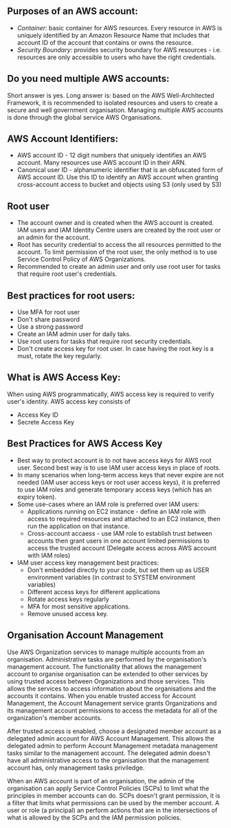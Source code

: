 ## Purposes of an AWS account: 
- *Container*: basic container for AWS resources. Every resource in AWS is uniquely identified by an Amazon Resource Name that includes that account ID of the account that contains or owns the resource. 
- *Security Boundary*: provides security boundary for AWS resources - i.e. resources are only accessible to users who have the right credentials. 

## Do you need multiple AWS accounts: 
Short answer is yes. Long answer is: based on the AWS Well-Architected Framework, it is recommended to isolated resources and users to create a secure and well government organisation. Managing multiple AWS accounts is done through the global service AWS Organisations. 

## AWS Account Identifiers:
- AWS account ID - 12 digit numbers that uniquely identifies an AWS account. Many resources use AWS account ID in their ARN. 
- Canonical user ID - alphanumeric identifier that is an obfuscated form of AWS account ID. Use this ID to identify an AWS account when granting cross-account access to bucket and objects using S3 (only used by S3)

## Root user
- The account owner and is created when the AWS account is created. IAM users and IAM Identity Centre users are created by the root user or an admin for the account. 
- Root has security credential to access the all resources permitted to the account. To limit permission of the root user, the only method is to use Service Control Policy of AWS Organizations. 
- Recommended to create an admin user and only use root user for tasks that require root user's credentials. 

## Best practices for root users:
- Use MFA for root user
- Don't share password
- Use a strong password
- Create an IAM admin user for daily taks.
- Use root users for tasks that require root security credentials.
- Don't create access key for root user. In case having the root key is a must, rotate the key regularly. 

## What is AWS Access Key: 
When using AWS programmatically, AWS access key is required to verify user's identity. AWS access key consists of 
- Access Key ID 
- Secrete Access Key 

## Best Practices for AWS Access Key 
- Best way to protect account is to not have access keys for AWS root user. Second best way is to use IAM user access keys in place of roots.
- In many scenarios when long-term access keys that never expire are not needed (IAM user access keys or root user access keys), it is preferred to use IAM roles and generate temporary access keys (which has an expiry token).
- Some use-cases where an IAM role is preferred over IAM users:
  - Applications running on EC2 instance - define an IAM role with access to required resources and attached to an EC2 instance, then run the application on that instance. 
  - Cross-account accaess - use IAM role to establish trust between accounts then grant users in one account limited permissions to access the trusted account (Delegate access across AWS account with IAM roles)
- IAM user access key management best practices: 
  - Don't embedded directly to your code, but set them up as USER environment variables (in contrast to SYSTEM environment variables)
  - Different access keys for different applications
  - Rotate access keys regularly 
  - MFA for most sensitive applications.
  - Remove unused access key.

## Organisation Account Management
Use AWS Organization services to manage multiple accounts from an organisation. Administrative tasks are performed by the organisation's management account. The functionality that allows the management account to organise organisation can be extended to other services by using trusted access between Organizations and those services. This allows the services to access information about the organisations and the accounts it contains. When you enable trusted access for Account Management, the Account Management service grants Organizations and its management account permissions to access the metadata for all of the organization's member accounts.

After trusted access is enabled, choose a designated member account as a delegated admin account for AWS Account Management. This allows the delegated admin to perform Account Management metadata management tasks similar to the management account. The delegated admin doesn't have all administrative access to the organisation that the management account has, only management tasks priviledge. 

When an AWS account is part of an organisation, the admin of the organisation can apply Service Control Policies (SCPs) to limit what the principles in member accounts can do. SCPs doesn't grant permission, it is a filter that limits what permissions can be used by the member account. A user or role (a principal) an perform actions that are in the intersections of what is allowed by the SCPs and the IAM permission policies. 
